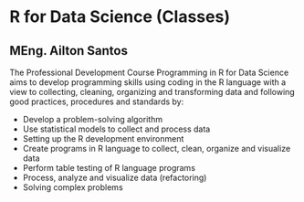 # R for Data Science (Classes)

## MEng. Ailton Santos

The Professional Development Course Programming in R for Data Science aims to develop programming skills using coding in the R language with a view to collecting, cleaning, organizing and transforming data and following good practices, procedures and standards by:

- Develop a problem-solving algorithm
- Use statistical models to collect and process data
- Setting up the R development environment
- Create programs in R language to collect, clean, organize and visualize data
- Perform table testing of R language programs
- Process, analyze and visualize data (refactoring)
- Solving complex problems

